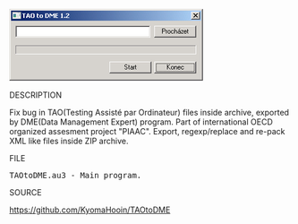 ![TAO to DME](https://github.com/KyomaHooin/TAOtoDME/raw/master/taotodme_screenshot.png "screenshot")

DESCRIPTION

Fix bug in TAO(Testing Assisté par Ordinateur) files inside archive, exported by DME(Data Management Expert) program. Part of international OECD organized assesment project "PIAAC". Export, regexp/replace and re-pack XML like files inside ZIP archive. 

FILE

<pre>
TAOtoDME.au3 - Main program.
</pre>

SOURCE

https://github.com/KyomaHooin/TAOtoDME

